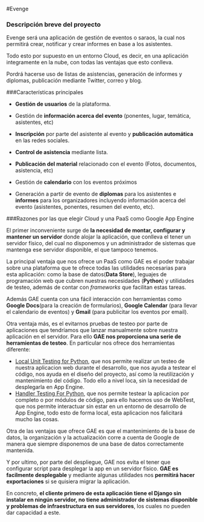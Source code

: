 #Evenge

### Descripción breve del proyecto

Evenge será una aplicación de gestión de eventos o saraos, la cual nos permitirá crear, notificar y crear informes en base a los asistentes.

Todo esto por supuesto en un entorno Cloud, es decir, en una aplicación integramente en la nube, con todas las ventajas que esto conlleva.

Pordrá hacerse uso de listas de asistencias, generación de informes y diplomas, publicación mediante Twitter, correo y blog.

###Características principales

- **Gestión de usuarios** de la plataforma.

- Gestión de **información acerca del evento** (ponentes, lugar, temática, asistentes, etc)

- **Inscripción** por parte del asistente al evento y **publicación automática** en las redes sociales.

- **Control de asistencia** mediante lista.

- **Publicación del material** relacionado con el evento (Fotos, documentos, asistencia, etc)

- Gestión de **calendario** con los eventos próximos

- Generación a partir de evento de **diplomas** para los asistentes e **informes** para los organizadores incluyendo información acerca del evento (asistentes, ponentes, resumen del evento, etc).

###Razones por las que elegir Cloud y una PaaS como Google App Engine

El primer inconveniente surge de **la necesidad de montar, configurar y mantener un servidor** donde alojar la aplicación, que conlleva el tener un servidor físico, del cual no disponemos y un administrador de sistemas que mantenga ese servidor disponible, el que tampoco tenemos.

La principal ventaja que nos ofrece un PaaS como GAE es el poder trabajar sobre una plataforma que te ofrece todas las utilidades necesarias para esta aplicación: como la base de datos(**Data Store**), leguajes de programación web que cubren nuestras necesidades (**Python**) y utilidades de testeo, además de contar con *frameworks* que facilitan estas tareas.

Además GAE cuenta con una fácil interacción con herramientas como **Google Docs**(para la creación de formularios), **Google Calendar** (para llevar el calendario de eventos) y **Gmail** (para publicitar los eventos por email).

Otra ventaja más, es el evitarnos pruebas de testeo por parte de aplicaciones que tendríamos que lanzar manualmente sobre nuestra aplicación en el servidor. Para ello **GAE nos proporciona una serie de herramientas de testeo**. En particular nos ofrece dos herramientas diferente:
 - [Local Unit Testing for Python](https://cloud.google.com/appengine/docs/python/tools/localunittesting), que nos permite realizar un testeo de nuestra aplicacion web durante el desarrollo, que nos ayuda a testear el código, nos ayuda en el diseño del proyecto, así como la reutilización y mantenimiento del código. Todo ello a nivel loca, sin la necesidad de desplegarla en App Engine.
 - [Handler Testing For Python](https://cloud.google.com/appengine/docs/python/tools/handlertesting), que nos permite testear la aplicacion por completo o por módulos de código, para ello hacemos uso de WebTest, que nos permite interactuar sin estar en un entorno de desarrollo de App Engine, todo esto de forma local, esta aplicacion nos falicitará mucho las cosas.

Otra de las ventajas que ofrece GAE es que el mantenimiento de la base de datos, la organización y la actualización corre a cuenta de Google de manera que siempre disponemos de una base de datos correctamente mantenida.  

Y por ultimo, por parte del despliegue, GAE nos evita el tener que configurar script para desplegar la app en un servidor físico. **GAE es facilmente desplegable** y mediante algunas utilidades nos **permitirá hacer exportaciones** si se quisiera migrar la aplicación.

En concreto, **el cliente primero de esta aplicación tiene el Django sin instalar en ningún servidor, no tiene administrador de sistemas disponible y problemas de infraestructura en sus servidores**, los cuales no pueden dar capacidad a este.

